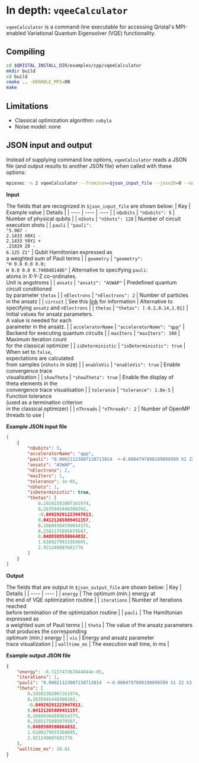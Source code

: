 # In depth: `vqeeCalculator` 
`vqeeCalculator` is a command-line executable for accessing Qristal's MPI-enabled Variational Quantum Eigensolver (VQE) functionality.

## Compiling
```bash
cd $QRISTAL_INSTALL_DIR/examples/cpp/vqeeCalculator
mkdir build
cd build
cmake .. -DENABLE_MPI=ON
make
```

## Limitations
- Classical optimization algorithm: `cobyla`
- Noise model: none

## JSON input and output
Instead of supplying command line options, `vqeeCalculator` reads a JSON file (and output results to another JSON file) when called with these options:
```bash
mpiexec -n 2 vqeeCalculator --fromJson=$json_input_file --jsonID=0 --outputJson=$json_output_file

```
**Input**

The fields that are recognized in `$json_input_file` are shown below:
| Key | Example value | Details |
| ---- | ---- | ---- |
| `nQubits` | `"nQubits": 5` | Number of physical qubits |
| `nShots` | `"nShots": 128` | Number of circuit execution shots |
| `pauli` | `"pauli": `<br />`"5.907 - `<br />`2.1433 X0X1 - `<br />`2.1433 Y0Y1 + `<br />`.21829 Z0 - `<br />`6.125 Z1"` | Qubit Hamiltonian expressed as <br />a weighted sum of Pauli terms |
| `geometry` | `"geometry": `<br />`"H 0.0 0.0 0.0; `<br />`H 0.0 0.0 0.7408481486"` | Alternative to specifying `pauli`: <br />atoms in X-Y-Z co-ordinates.<br />Unit is angstroms |
| `ansatz` | `"ansatz": "ASWAP"` | Predefined quantum circuit conditioned <br/>by parameter `thetas` |
| `nElectrons` | `"nElectrons": 2` | Number of particles in the ansatz |
| `circuit` | See this [link](https://qristal.readthedocs.io/en/latest/rst/vqe.html#user-defined-ansatz) for information | Alternative to specifying `ansatz` and `nElectrons` |
| `thetas` | `"thetas": [-0.2,0.14,1.01]` | Initial values for ansatz parameters.<br/>A value is needed for each <br />parameter in the ansatz. |
| `acceleratorName` | `"acceleratorName": "qpp"` | Backend for executing quantum circuits |
| `maxIters` | `"maxIters": 100` | Maximum iteration count <br />for the classical optimizer |
| `isDeterministic` | `"isDeterministic": true` | When set to `false`, <br />expectations are calculated <br />from samples (`nShots` in size) |
| `enableVis` | `"enableVis": true` | Enable convergence trace <br />visualisation |
| `showTheta` | `"showTheta": true` | Enable the display of <br />theta elements in the<br />convergence trace visualisation |
| `tolerance` | `"tolerance": 1.0e-5` | Function tolerance <br/>(used as a termination criterion <br />in the classical optimizer) |
| `nThreads` | `"nThreads": 2` | Number of OpenMP <br />threads to use |

**Example JSON input file**
```json
[
    {
        "nQubits": 5,
        "acceleratorName": "qpp",
        "pauli": "0.00021123007138713814  +-0.0004797898199899509 X1 Z2 X3 +-0.0004797898199899509 Y1 Z2 Y3 +-0.0008504196943407897 Z1 +-0.0004797898199899509 X2 Z3 X4 +-0.0004797898199899509 Y2 Z3 Y4 +-0.0008504196943407897 Z2 +-0.0009971065473443474 Z3 +-0.0009971065473443474 Z4",
        "ansatz": "ASWAP",
        "nElectrons": 2,
        "maxIters": 1,
        "tolerance": 1e-05,
        "nShots": 1,
        "isDeterministic": true,
        "thetas": [
            0.19282382007161974,
            0.2635945440300202,
            -0.04929291223947813,
            0.04121265889451157,
            0.16609364599654375,
            0.2502175895079587,
            0.0488588580664832,
            1.6109279933369605,
            2.921249087681776
        ]
    }
]
```
**Output**

The fields that are output in `$json_output_file` are shown below:
| Key | Details |
| ---- |  ---- |
| `energy` | The optimum (min.) energy at <br />the end of VQE optimization routine |
| `iterations` | Number of iterations reached <br />before termination of the optimization routine |
| `pauli` | The Hamiltonian expressed as <br />a weighted sum of Pauli terms |
| `theta` | The value of the ansatz parameters <br />that produces the corresponding <br />optimum (min.) energy |
| `vis` | Energy and ansatz parameter <br /> trace visualization |
| `walltime_ms` | The execution wall time, in ms |

**Example output JSON file**
```json
{
    "energy": -6.722747367844044e-05,
    "iterations": 1,
    "pauli": "0.00021123007138713814  +-0.0004797898199899509 X1 Z2 X3 +-0.0004797898199899509 Y1 Z2 Y3 +-0.0008504196943407897 Z1 +-0.0004797898199899509 X2 Z3 X4 +-0.0004797898199899509 Y2 Z3 Y4 +-0.0008504196943407897 Z2 +-0.0009971065473443474 Z3 +-0.0009971065473443474 Z4",
    "theta": [
        0.19282382007161974,
        0.2635945440300202,
        -0.04929291223947813,
        0.04121265889451157,
        0.16609364599654375,
        0.2502175895079587,
        0.0488588580664832,
        1.6109279933369605,
        2.921249087681776
    ],
    "walltime_ms": 30.81
}
```
